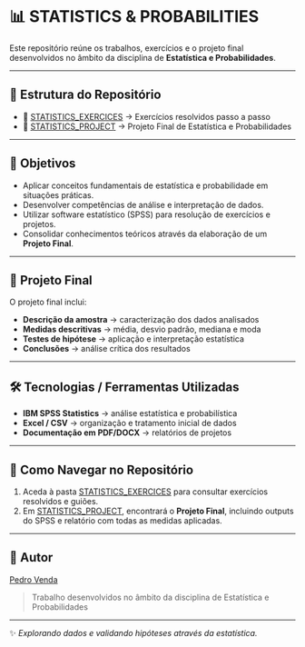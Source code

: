 # 📊 STATISTICS & PROBABILITIES  

Este repositório reúne os trabalhos, exercícios e o projeto final desenvolvidos no âmbito da disciplina de **Estatística e Probabilidades**.  

---

## 📂 Estrutura do Repositório  

- 📂 [STATISTICS_EXERCICES](./STATISTICS_EXERCICES) → Exercícios resolvidos passo a passo  
- 📂 [STATISTICS_PROJECT](./STATISTICS_PROJECT) → Projeto Final de Estatística e Probabilidades  

---

## 🎯 Objetivos  

- Aplicar conceitos fundamentais de estatística e probabilidade em situações práticas.  
- Desenvolver competências de análise e interpretação de dados.  
- Utilizar software estatístico (SPSS) para resolução de exercícios e projetos.  
- Consolidar conhecimentos teóricos através da elaboração de um **Projeto Final**.  

---

## 📌 Projeto Final  

O projeto final inclui:  

- **Descrição da amostra** → caracterização dos dados analisados  
- **Medidas descritivas** → média, desvio padrão, mediana e moda  
- **Testes de hipótese** → aplicação e interpretação estatística  
- **Conclusões** → análise crítica dos resultados  

---

## 🛠️ Tecnologias / Ferramentas Utilizadas  

- **IBM SPSS Statistics** → análise estatística e probabilística  
- **Excel / CSV** → organização e tratamento inicial de dados  
- **Documentação em PDF/DOCX** → relatórios de projetos  

---

## 🧭 Como Navegar no Repositório  

1. Aceda à pasta [STATISTICS_EXERCICES](./STATISTICS_EXERCICES) para consultar exercícios resolvidos e guiões.  
2. Em [STATISTICS_PROJECT](./STATISTICS_PROJECT), encontrará o **Projeto Final**, incluindo outputs do SPSS e relatório com todas as medidas aplicadas.  

---

## 👤 Autor  

[Pedro Venda](https://github.com/PedroVenda27)  
> Trabalho desenvolvidos no âmbito da disciplina de Estatística e Probabilidades  

---

✨ *Explorando dados e validando hipóteses através da estatística.*  
